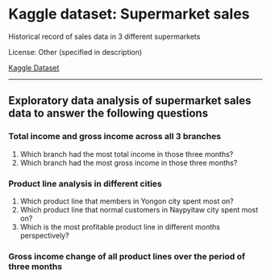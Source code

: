 # **Kaggle dataset: Supermarket sales**

Historical record of sales data in 3 different supermarkets

License: Other (specified in description)

[Kaggle Dataset](https://www.kaggle.com/datasets/aungpyaeap/supermarket-sales)


---


## **Exploratory data analysis of supermarket sales data to answer the following questions**

### **Total income and gross income across all 3 branches**

<ol type="1">
    <li>Which branch had the most total income in those three months?</li>
    <li>Which branch had the most gross income in those three months?</li>
</ol>

### **Product line analysis in different cities**

<ol type="1">
    <li>Which product line that members in Yongon city spent most on?</li>
    <li>Which product line that normal customers in Naypyitaw city spent most on?</li>
    <li>Which is the most profitable product line in different months perspectively?</li>
</ol>

### **Gross income change of all product lines over the period of three months**
